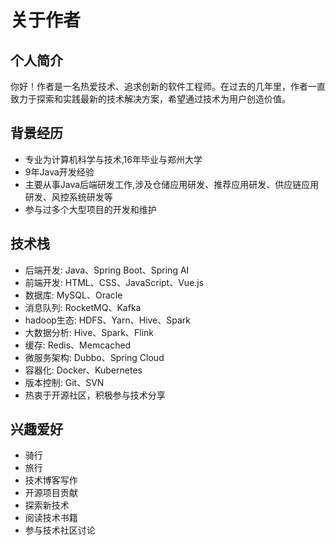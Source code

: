 # 关于作者

## 个人简介

你好！作者是一名热爱技术、追求创新的软件工程师。在过去的几年里，作者一直致力于探索和实践最新的技术解决方案，希望通过技术为用户创造价值。

## 背景经历

- 专业为计算机科学与技术,16年毕业与郑州大学
- 9年Java开发经验
- 主要从事Java后端研发工作,涉及仓储应用研发、推荐应用研发、供应链应用研发、风控系统研发等
- 参与过多个大型项目的开发和维护

## 技术栈
- 后端开发: Java、Spring Boot、Spring AI
- 前端开发: HTML、CSS、JavaScript、Vue.js
- 数据库: MySQL、Oracle
- 消息队列: RocketMQ、Kafka
- hadoop生态: HDFS、Yarn、Hive、Spark
- 大数据分析: Hive、Spark、Flink
- 缓存: Redis、Memcached
- 微服务架构: Dubbo、Spring Cloud
- 容器化: Docker、Kubernetes
- 版本控制: Git、SVN
- 热衷于开源社区，积极参与技术分享

## 兴趣爱好

- 骑行
- 旅行
- 技术博客写作
- 开源项目贡献
- 探索新技术
- 阅读技术书籍
- 参与技术社区讨论